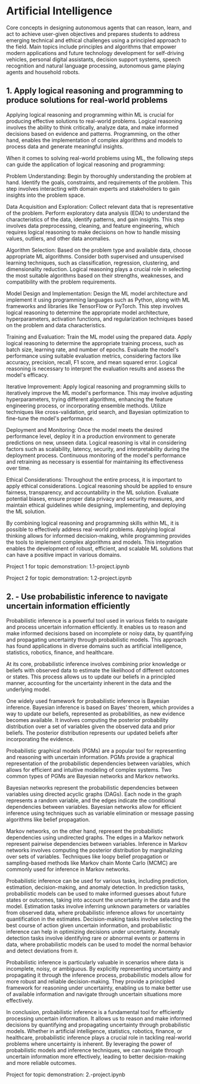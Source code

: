 # Artificial Intelligence
 Core concepts in designing autonomous agents that can reason, learn, and act to achieve user-given objectives and prepares students to address emerging technical and ethical challenges using a principled approach to the field. Main topics include principles and algorithms that empower modern applications and future technology development for self-driving vehicles, personal digital assistants, decision support systems, speech recognition and natural language processing, autonomous game playing agents and household robots.

## 1. Apply logical reasoning and programming to produce solutions for real-world problems
Applying logical reasoning and programming within ML is crucial for producing effective solutions to real-world problems. Logical reasoning involves the ability to think critically, analyze data, and make informed decisions based on evidence and patterns. Programming, on the other hand, enables the implementation of complex algorithms and models to process data and generate meaningful insights.

When it comes to solving real-world problems using ML, the following steps can guide the application of logical reasoning and programming:

Problem Understanding: Begin by thoroughly understanding the problem at hand. Identify the goals, constraints, and requirements of the problem. This step involves interacting with domain experts and stakeholders to gain insights into the problem space.

Data Acquisition and Exploration: Collect relevant data that is representative of the problem. Perform exploratory data analysis (EDA) to understand the characteristics of the data, identify patterns, and gain insights. This step involves data preprocessing, cleaning, and feature engineering, which requires logical reasoning to make decisions on how to handle missing values, outliers, and other data anomalies.

Algorithm Selection: Based on the problem type and available data, choose appropriate ML algorithms. Consider both supervised and unsupervised learning techniques, such as classification, regression, clustering, and dimensionality reduction. Logical reasoning plays a crucial role in selecting the most suitable algorithms based on their strengths, weaknesses, and compatibility with the problem requirements.

Model Design and Implementation: Design the ML model architecture and implement it using programming languages such as Python, along with ML frameworks and libraries like TensorFlow or PyTorch. This step involves logical reasoning to determine the appropriate model architecture, hyperparameters, activation functions, and regularization techniques based on the problem and data characteristics.

Training and Evaluation: Train the ML model using the prepared data. Apply logical reasoning to determine the appropriate training process, such as batch size, learning rate, and number of epochs. Evaluate the model's performance using suitable evaluation metrics, considering factors like accuracy, precision, recall, F1 score, and mean squared error. Logical reasoning is necessary to interpret the evaluation results and assess the model's efficacy.

Iterative Improvement: Apply logical reasoning and programming skills to iteratively improve the ML model's performance. This may involve adjusting hyperparameters, trying different algorithms, enhancing the feature engineering process, or incorporating ensemble methods. Utilize techniques like cross-validation, grid search, and Bayesian optimization to fine-tune the model's performance.

Deployment and Monitoring: Once the model meets the desired performance level, deploy it in a production environment to generate predictions on new, unseen data. Logical reasoning is vital in considering factors such as scalability, latency, security, and interpretability during the deployment process. Continuous monitoring of the model's performance and retraining as necessary is essential for maintaining its effectiveness over time.

Ethical Considerations: Throughout the entire process, it is important to apply ethical considerations. Logical reasoning should be applied to ensure fairness, transparency, and accountability in the ML solution. Evaluate potential biases, ensure proper data privacy and security measures, and maintain ethical guidelines while designing, implementing, and deploying the ML solution.

By combining logical reasoning and programming skills within ML, it is possible to effectively address real-world problems. Applying logical thinking allows for informed decision-making, while programming provides the tools to implement complex algorithms and models. This integration enables the development of robust, efficient, and scalable ML solutions that can have a positive impact in various domains.

Project 1 for topic demonstration: 1.1-project.ipynb

Project 2 for topic demonstration: 1.2-project.ipynb


## 2. - Use probabilistic inference to navigate uncertain information efficiently
Probabilistic inference is a powerful tool used in various fields to navigate and process uncertain information efficiently. It enables us to reason and make informed decisions based on incomplete or noisy data, by quantifying and propagating uncertainty through probabilistic models. This approach has found applications in diverse domains such as artificial intelligence, statistics, robotics, finance, and healthcare.

At its core, probabilistic inference involves combining prior knowledge or beliefs with observed data to estimate the likelihood of different outcomes or states. This process allows us to update our beliefs in a principled manner, accounting for the uncertainty inherent in the data and the underlying model.

One widely used framework for probabilistic inference is Bayesian inference. Bayesian inference is based on Bayes' theorem, which provides a way to update our beliefs, represented as probabilities, as new evidence becomes available. It involves computing the posterior probability distribution over a set of variables given the observed data and prior beliefs. The posterior distribution represents our updated beliefs after incorporating the evidence.

Probabilistic graphical models (PGMs) are a popular tool for representing and reasoning with uncertain information. PGMs provide a graphical representation of the probabilistic dependencies between variables, which allows for efficient and intuitive modeling of complex systems. Two common types of PGMs are Bayesian networks and Markov networks.

Bayesian networks represent the probabilistic dependencies between variables using directed acyclic graphs (DAGs). Each node in the graph represents a random variable, and the edges indicate the conditional dependencies between variables. Bayesian networks allow for efficient inference using techniques such as variable elimination or message passing algorithms like belief propagation.

Markov networks, on the other hand, represent the probabilistic dependencies using undirected graphs. The edges in a Markov network represent pairwise dependencies between variables. Inference in Markov networks involves computing the posterior distribution by marginalizing over sets of variables. Techniques like loopy belief propagation or sampling-based methods like Markov chain Monte Carlo (MCMC) are commonly used for inference in Markov networks.

Probabilistic inference can be used for various tasks, including prediction, estimation, decision-making, and anomaly detection. In prediction tasks, probabilistic models can be used to make informed guesses about future states or outcomes, taking into account the uncertainty in the data and the model. Estimation tasks involve inferring unknown parameters or variables from observed data, where probabilistic inference allows for uncertainty quantification in the estimates. Decision-making tasks involve selecting the best course of action given uncertain information, and probabilistic inference can help in optimizing decisions under uncertainty. Anomaly detection tasks involve identifying rare or abnormal events or patterns in data, where probabilistic models can be used to model the normal behavior and detect deviations from it.

Probabilistic inference is particularly valuable in scenarios where data is incomplete, noisy, or ambiguous. By explicitly representing uncertainty and propagating it through the inference process, probabilistic models allow for more robust and reliable decision-making. They provide a principled framework for reasoning under uncertainty, enabling us to make better use of available information and navigate through uncertain situations more effectively.

In conclusion, probabilistic inference is a fundamental tool for efficiently processing uncertain information. It allows us to reason and make informed decisions by quantifying and propagating uncertainty through probabilistic models. Whether in artificial intelligence, statistics, robotics, finance, or healthcare, probabilistic inference plays a crucial role in tackling real-world problems where uncertainty is inherent. By leveraging the power of probabilistic models and inference techniques, we can navigate through uncertain information more effectively, leading to better decision-making and more reliable outcomes.

Project  for topic demonstration: 2.-project.ipynb
